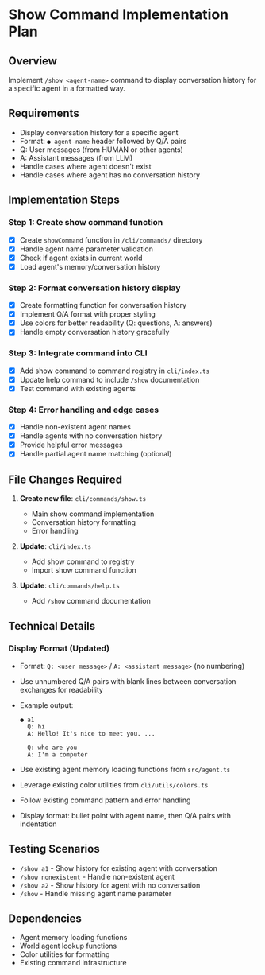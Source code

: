 # Show Command Implementation Plan

## Overview
Implement `/show <agent-name>` command to display conversation history for a specific agent in a formatted way.

## Requirements
- Display conversation history for a specific agent
- Format: `● agent-name` header followed by Q/A pairs
- Q: User messages (from HUMAN or other agents)
- A: Assistant messages (from LLM)
- Handle cases where agent doesn't exist
- Handle cases where agent has no conversation history

## Implementation Steps

### Step 1: Create show command function
- [x] Create `showCommand` function in `/cli/commands/` directory
- [x] Handle agent name parameter validation
- [x] Check if agent exists in current world
- [x] Load agent's memory/conversation history

### Step 2: Format conversation history display
- [x] Create formatting function for conversation history
- [x] Implement Q/A format with proper styling
- [x] Use colors for better readability (Q: questions, A: answers)
- [x] Handle empty conversation history gracefully

### Step 3: Integrate command into CLI
- [x] Add show command to command registry in `cli/index.ts`
- [x] Update help command to include `/show` documentation
- [x] Test command with existing agents

### Step 4: Error handling and edge cases
- [x] Handle non-existent agent names
- [x] Handle agents with no conversation history
- [x] Provide helpful error messages
- [x] Handle partial agent name matching (optional)

## File Changes Required

1. **Create new file**: `cli/commands/show.ts`
   - Main show command implementation
   - Conversation history formatting
   - Error handling

2. **Update**: `cli/index.ts`
   - Add show command to registry
   - Import show command function

3. **Update**: `cli/commands/help.ts`
   - Add `/show` command documentation

## Technical Details

### Display Format (Updated)
- Format: `Q: <user message>` / `A: <assistant message>` (no numbering)
- Use unnumbered Q/A pairs with blank lines between conversation exchanges for readability
- Example output:
  ```
  ● a1
    Q: hi
    A: Hello! It's nice to meet you. ...

    Q: who are you
    A: I'm a computer
  ```

- Use existing agent memory loading functions from `src/agent.ts`
- Leverage existing color utilities from `cli/utils/colors.ts`
- Follow existing command pattern and error handling
- Display format: bullet point with agent name, then Q/A pairs with indentation

## Testing Scenarios

- `/show a1` - Show history for existing agent with conversation
- `/show nonexistent` - Handle non-existent agent
- `/show a2` - Show history for agent with no conversation
- `/show` - Handle missing agent name parameter

## Dependencies

- Agent memory loading functions
- World agent lookup functions
- Color utilities for formatting
- Existing command infrastructure
